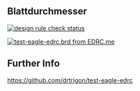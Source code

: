 ## Blattdurchmesser
[![design rule check status](https://edrc.me/api/v1/user/drtrigon/project/test-eagle-edrc/img/status.svg)](https://edrc.me/g/drtrigon/test-eagle-edrc)

[![test-eagle-edrc.brd from EDRC.me](https://edrc.me/api/v1/user/drtrigon/project/test-eagle-edrc/img/file/test-eagle-edrc.png?ref=refs%2Fheads%2Fmaster)](https://edrc.me/g/drtrigon/test-eagle-edrc)

## Further Info
https://github.com/drtrigon/test-eagle-edrc
